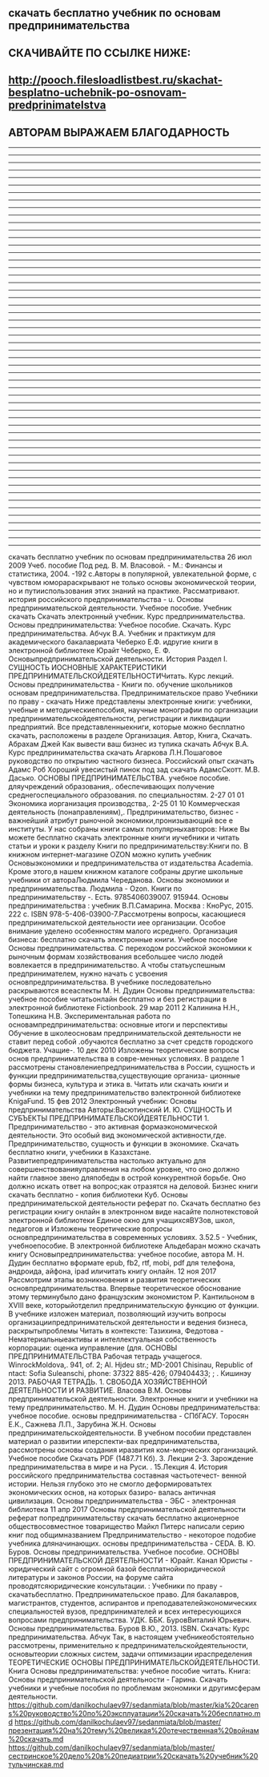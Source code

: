 скачать бесплатно учебник по основам предпринимательства
--------------------------------------------------
СКАЧИВАЙТЕ ПО ССЫЛКЕ НИЖЕ:
--------------------------------------------------
http://pooch.filesloadlistbest.ru/skachat-besplatno-uchebnik-po-osnovam-predprinimatelstva
--------------------------------------------------
АВТОРАМ ВЫРАЖАЕМ БЛАГОДАРНОСТЬ
--------------------------------------------------
--------------------------------------------------
--------------------------------------------------
--------------------------------------------------
--------------------------------------------------
--------------------------------------------------
--------------------------------------------------
--------------------------------------------------
--------------------------------------------------
--------------------------------------------------
--------------------------------------------------
--------------------------------------------------
--------------------------------------------------
--------------------------------------------------
--------------------------------------------------
--------------------------------------------------
--------------------------------------------------
--------------------------------------------------
--------------------------------------------------
--------------------------------------------------
--------------------------------------------------
--------------------------------------------------
--------------------------------------------------
--------------------------------------------------
--------------------------------------------------
--------------------------------------------------
--------------------------------------------------
--------------------------------------------------
--------------------------------------------------
--------------------------------------------------
--------------------------------------------------
--------------------------------------------------
--------------------------------------------------
--------------------------------------------------
--------------------------------------------------
--------------------------------------------------
--------------------------------------------------
--------------------------------------------------
--------------------------------------------------
--------------------------------------------------
--------------------------------------------------
--------------------------------------------------
--------------------------------------------------
--------------------------------------------------
--------------------------------------------------
--------------------------------------------------
--------------------------------------------------
--------------------------------------------------
--------------------------------------------------
--------------------------------------------------
--------------------------------------------------
--------------------------------------------------
--------------------------------------------------
--------------------------------------------------
--------------------------------------------------
скачать бесплатно учебник по основам предпринимательства 26 июл 2009  Учеб. пособие  Под ред. В. М. Власовой. - М.: Финансы и статистика, 2004. -192 с.Авторы в популярной, увлекательной форме, с чувством юморараскрывают не только основы экономической теории, но и путииспользования этих знаний на практике. Рассматривают. история российского предпринимательства - u. Основы предпринимательской деятельности. Учебное пособие. Учебник скачать  Скачать электронный учебник. Курс предпринимательства. Основы предпринимательства: Учебное пособие. Скачать. Курс предпринимательства. Абчук В.А. Учебник и практикум для академического бакалавриата Чеберко Е.Ф. идругие книги в электронной библиотеке Юрайт  Чеберко, Е. Ф. Основыпредпринимательской деятельности. История  Раздел I. СУЩНОСТЬ ИОСНОВНЫЕ ХАРАКТЕРИСТИКИ ПРЕДПРИНИМАТЕЛЬСКОЙДЕЯТЕЛЬНОСТИЧитать. Курс лекций. Основы предпринимательства - Книги по. обучение школьников основам предпринимательства. Предпринимательское право  Учебники по праву - скачать
Ниже представлены электронные книги: учебники, учебные и методическиепособия, научные монографии по организации предпринимательскойдеятельности, регистрации и ликвидации предприятий. Все представленныекниги, которые можно бесплатно скачать, расположены в разделе Организация. Автор, Книга, Скачать. Абрахам Джей  Как вывести ваш бизнес из тупика скачать  Абчук В.А. Курс предпринимательства  скачать  Агаркова Л.Н.Пошаговое руководство по открытию частного бизнеса. Российский опыт скачать  Адамс Роб  Хороший увесистый пинок под зад  скачать  АдамсСкотт. М.В. Дасько. ОСНОВЫ ПРЕДПРИНИМАТЕЛЬСТВА. учебное пособие. дляучреждений образования,. обеспечивающих получение среднегоспециального образования. по специальностям. 2-27 01 01 Экономика иорганизация производства,. 2-25 01 10 Коммерческая деятельность (понаправлениям),. Предпринимательство, бизнес - важнейший атрибут рыночной экономики,пронизывающий все е институты. У нас собраны книги самых популярныхавторов:  Ниже Вы можете бесплатно скачать электронные книги иучебники и читать статьи и уроки к разделу Книги по предпринимательству:Книги по. В книжном интернет-магазине OZON можно купить учебник Основыэкономики и предпринимательства от издательства Academia. Кроме этого,в нашем книжном каталоге собраны другие школьные учебники от автораЛюдмила Череданова. Основы экономики и предпринимательства. Людмила  - Ozon. Книги по предпринимательству -. Есть. 9785406039007. 915944. Основы предпринимательства : учебник  В.П.Самарина.  Москва : КноРус, 2015.  222 с.  ISBN 978-5-406-03900-7.Рассмотрены вопросы, касающиеся предпринимательской деятельности иее организации. Особое внимание уделено особенностям малого исреднего. Организация бизнеса: бесплатно скачать электронные книги. Учебное пособие Основы предпринимательства. С переходом российской экономики к рыночным формам хозяйствования всебольшее число людей вовлекается в предпринимательство. А чтобы статьуспешным предпринимателем, нужно начать с усвоения основпредпринимательства. В учебнике последовательно раскрываются всеаспекты
М. Н. Дудин Основы предпринимательства: учебное пособие  читатьонлайн бесплатно и без регистрации в электронной библиотеке Fictionbook. 29 мар 2011  2 Калинина Н.Н., Топешкина Н.В. Экспериментальная работа по основампредпринимательства: основные итоги и перспективы  Обучение в школеосновам предпринимательской деятельности не ставит перед собой .обучаются бесплатно за счет средств городского бюджета. Учащие-. 10 дек 2010  Изложены теоретические вопросы основ предпринимательства в совре-менных условиях. В разделе 1 рассмотрены становлениепредпринимательства в России, сущность и функции предпринимательства,существующие организа- ционные формы бизнеса, культура и этика в. Читать или скачать книги и учебники на тему предпринимательство вэлектронной библиотеке KnigaFund. 15 фев 2012  Электронный учебник: Основы предпринимательства Авторы:Васютинский И. Ю. СУЩНОСТЬ И СУБЪЕКТЫ ПРЕДПРИНИМАТЕЛЬСКОЙДЕЯТЕЛЬНОСТИ 1. Предпринимательство - это активная формаэкономической деятельности. Это особый вид экономической активности,где. Предпринимательство, сущность и функции в экономике. Скачать бесплатно книги, учебники в Казахстане.  Развитиепредпринимательства настолько актуально для совершенствованияуправления на любом уровне, что оно должно найти главное звено дляпобеды в острой конкурентной борьбе. Оно должно искать ответ на вопрос;как отразятся на деловой. Бизнес книги скачать бесплатно -   копия библиотеки Куб. Основы предпринимательской деятельности реферат по. Скачать бесплатно без регистрации книгу онлайн в электронном виде насайте полнотекстовой электронной библиотеки Единое окно для учащихсяВУЗов, школ, педагогов и  Изложены теоретические вопросы основпредпринимательства в современных условиях.  3.52.5 - Учебник, учебноепособие. В электронной библиотеке Альдебаран можно скачать книгу Основыпредпринимательства: учебное пособие, автора М. Н. Дудин бесплатно вформате epub, fb2, rtf, mobi, pdf для телефона, андроида, айфона, ipad иличитать книгу онлайн.
12 ноя 2017  Рассмотрим этапы возникновения и развития теоретических основпредпринимательства. Впервые теоретическое обоснование этому терминубыло дано французским экономистом Р. Кантильоном в XVIII веке, которыйотделил предпринимательскую функцию от функции. В учебнике изложен материал, позволяющий изучить вопросы организациипредпринимательской деятельности и ведения бизнеса, раскрытыпроблемы  Читать в контексте: Тазихина, Федотова - Нематериальныеактивы и интеллектуальная собственность корпорации: оценка иуправление (для. ОСНОВЫ ПРЕДПРИНИМАТЕЛЬСТВА Рабочая тетрадь учащегося. WinrockMoldova,. 941, of. 2; Al. Hjdeu str.; MD-2001 Chisinau, Republic of ntact: Sofia Suleanschi, phone: 37322 885-426; 079404433; ; . Кишинэу 2013. РАБОЧАЯ ТЕТРАДЬ. 1. СВОБОДА ХОЗЯЙСТВЕННОЙ ДЕЯТЕЛЬНОСТИ И РАЗВИТИЕ. Власова В.М. Основы предпринимательской деятельности. Электронные книги и учебники на тему предпринимательство. М. Н. Дудин Основы предпринимательства: учебное пособие. основы предпринимательства - СПбГАСУ. Торосян Е.К., Сажнева Л.П., Зарубина Ж.Н. Основы предпринимательскойдеятельности.  В учебном пособии представлен материал о развитии иперспекти-вах предпринимательства, рассмотрены основы создания иразвития ком-мерческих организаций.  Учебное пособие Скачать PDF (1487.71 Кб). 3. Лекции 2-3. Зарождение предпринимательства в мире и на Руси. . 15.Лекция 4.  История российского предпринимательства  составная частьотечест- венной истории. Нельзя глубоко  это не смогло деформироватьтех экономических основ, на которых базиро- валась античная цивилизация. Основы предпринимательства - ЭБС - электронная библиотека
11 апр 2017  Основы предпринимательской деятельности реферат попредпринимательству скачать бесплатно акционерное обществосовместное товарищество  Майкл Питерс написали серию книг под общимназванием Предпринимательство - некоторое подобие учебника дляначинающих. основы предпринимательства - CEDA. В. Ю. Буров. Основы предпринимательства. Учебное пособие. ОСНОВЫ ПРЕДПРИНИМАТЕЛЬСКОЙ ДЕЯТЕЛЬНОСТИ  - Юрайт. Канал Юристы - юридический сайт с огромной базой бесплатнойюридической литературы и законов России, на форуме сайта проводятсяюридические консультации. : Учебники по праву - скачатьбесплатно. Предпринимательское право. Для бакалавров, магистрантов, студентов, аспирантов и преподавателейэкономических специальностей вузов, предпринимателей и всех интересующихся вопросами предпринимательства. УДК. ББК. БуровВиталий Юрьевич. Основы предпринимательства. Буров В.Ю., 2013. ISBN. Скачать: Курс предпринимательства. Абчук  Так, в настоящем учебникеобстоятельно рассмотрены, применительно к предпринимательскойдеятельности, основытеории сложных систем, задачи оптимизации ираспределения  ТЕОРЕТИЧЕСКИЕ ОСНОВЫ ПРЕДПРИНИМАТЕЛЬСКОЙДЕЯТЕЛЬНОСТИ. Книга Основы предпринимательства: учебное пособие читать. Книга: Основы предпринимательской деятельности - Гарина. Скачать учебники и учебные пособия по проблемам экономики и другимсферам деятельности.
https://github.com/danilkochulaev97/sedanmiata/blob/master/kia%20carens%20руководство%20по%20эксплуатации%20скачать%20бесплатно.md
https://github.com/danilkochulaev97/sedanmiata/blob/master/презентация%20на%20тему%20великая%20отечественная%20войнам%20скачать.md
https://github.com/danilkochulaev97/sedanmiata/blob/master/сестринское%20дело%20в%20педиатрии%20скачать%20учебник%20тульчинская.md